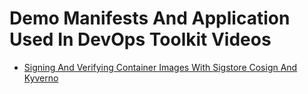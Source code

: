 # Demo Manifests And Application Used In DevOps Toolkit Videos

* [Signing And Verifying Container Images With Sigstore Cosign And Kyverno](https://youtu.be/HLb1Q086u6M)
